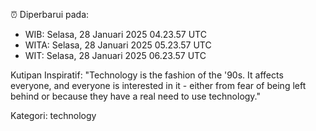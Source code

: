 ⏰ Diperbarui pada:
- WIB: Selasa, 28 Januari 2025 04.23.57 UTC
- WITA: Selasa, 28 Januari 2025 05.23.57 UTC
- WIT: Selasa, 28 Januari 2025 06.23.57 UTC

Kutipan Inspiratif:
"Technology is the fashion of the '90s. It affects everyone, and everyone is interested in it - either from fear of being left behind or because they have a real need to use technology."


Kategori: technology

